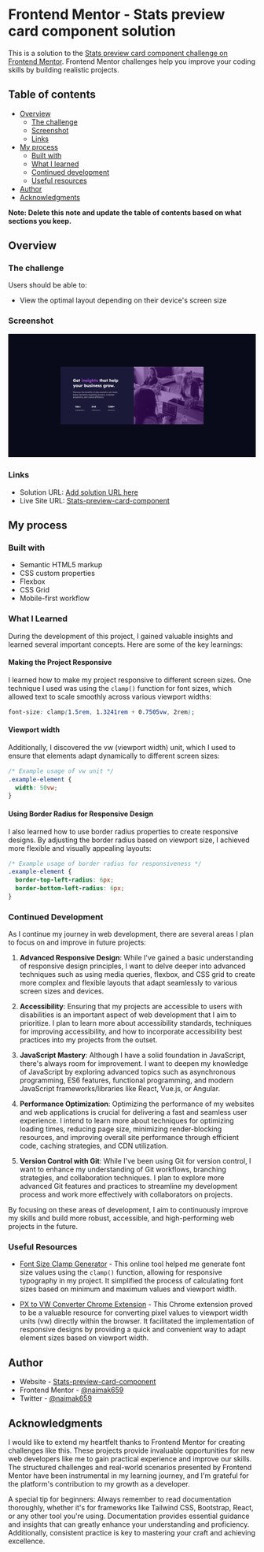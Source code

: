 # Frontend Mentor - Stats preview card component solution

This is a solution to the [Stats preview card component challenge on Frontend Mentor](https://www.frontendmentor.io/challenges/stats-preview-card-component-8JqbgoU62). Frontend Mentor challenges help you improve your coding skills by building realistic projects. 

## Table of contents

- [Overview](#overview)
  - [The challenge](#the-challenge)
  - [Screenshot](#screenshot)
  - [Links](#links)
- [My process](#my-process)
  - [Built with](#built-with)
  - [What I learned](#what-i-learned)
  - [Continued development](#continued-development)
  - [Useful resources](#useful-resources)
- [Author](#author)
- [Acknowledgments](#acknowledgments)

**Note: Delete this note and update the table of contents based on what sections you keep.**

## Overview

### The challenge

Users should be able to:

- View the optimal layout depending on their device's screen size

### Screenshot

![](./design/desktop-preview.png)
<!-- ![](./design/mobile-preview.png) -->


### Links

- Solution URL: [Add solution URL here](https://your-solution-url.com)
- Live Site URL: [Stats-preview-card-component](https://naimak659.github.io/Stats-preview-card-component/)

## My process

### Built with

- Semantic HTML5 markup
- CSS custom properties
- Flexbox
- CSS Grid
- Mobile-first workflow


### What I Learned

During the development of this project, I gained valuable insights and learned several important concepts. Here are some of the key learnings:

#### Making the Project Responsive

I learned how to make my project responsive to different screen sizes. One technique I used was using the `clamp()` function for font sizes, which allowed text to scale smoothly across various viewport widths:

```css
font-size: clamp(1.5rem, 1.3241rem + 0.7505vw, 2rem);
```

#### Viewport width

Additionally, I discovered the vw (viewport width) unit, which I used to ensure that elements adapt dynamically to different screen sizes:

```css
/* Example usage of vw unit */
.example-element {
  width: 50vw;
}
```

#### Using Border Radius for Responsive Design

I also learned how to use border radius properties to create responsive designs. By adjusting the border radius based on viewport size, I achieved more flexible and visually appealing layouts:


```css
/* Example usage of border radius for responsiveness */
.example-element {
  border-top-left-radius: 6px;
  border-bottom-left-radius: 6px;
}
```


### Continued Development

As I continue my journey in web development, there are several areas I plan to focus on and improve in future projects:

1. **Advanced Responsive Design**: While I've gained a basic understanding of responsive design principles, I want to delve deeper into advanced techniques such as using media queries, flexbox, and CSS grid to create more complex and flexible layouts that adapt seamlessly to various screen sizes and devices.

2. **Accessibility**: Ensuring that my projects are accessible to users with disabilities is an important aspect of web development that I aim to prioritize. I plan to learn more about accessibility standards, techniques for improving accessibility, and how to incorporate accessibility best practices into my projects from the outset.

3. **JavaScript Mastery**: Although I have a solid foundation in JavaScript, there's always room for improvement. I want to deepen my knowledge of JavaScript by exploring advanced topics such as asynchronous programming, ES6 features, functional programming, and modern JavaScript frameworks/libraries like React, Vue.js, or Angular.

4. **Performance Optimization**: Optimizing the performance of my websites and web applications is crucial for delivering a fast and seamless user experience. I intend to learn more about techniques for optimizing loading times, reducing page size, minimizing render-blocking resources, and improving overall site performance through efficient code, caching strategies, and CDN utilization.

5. **Version Control with Git**: While I've been using Git for version control, I want to enhance my understanding of Git workflows, branching strategies, and collaboration techniques. I plan to explore more advanced Git features and practices to streamline my development process and work more effectively with collaborators on projects.

By focusing on these areas of development, I aim to continuously improve my skills and build more robust, accessible, and high-performing web projects in the future.


### Useful Resources

- [Font Size Clamp Generator](https://clamp.font-size.app/) - This online tool helped me generate font size values using the `clamp()` function, allowing for responsive typography in my project. It simplified the process of calculating font sizes based on minimum and maximum values and viewport width.

- [PX to VW Converter Chrome Extension](https://chromewebstore.google.com/detail/px-to-vw/giddpkhnoflfjlopldfoblpjieknlnoh?hl=en-US&utm_source=ext_sidebar) - This Chrome extension proved to be a valuable resource for converting pixel values to viewport width units (vw) directly within the browser. It facilitated the implementation of responsive designs by providing a quick and convenient way to adapt element sizes based on viewport width.



## Author

- Website - [Stats-preview-card-component](https://www.your-site.com)
- Frontend Mentor - [@naimak659](https://www.frontendmentor.io/profile/yourusername)
- Twitter - [@naimak659](https://twitter.com/naimak659)


## Acknowledgments

I would like to extend my heartfelt thanks to Frontend Mentor for creating challenges like this. These projects provide invaluable opportunities for new web developers like me to gain practical experience and improve our skills. The structured challenges and real-world scenarios presented by Frontend Mentor have been instrumental in my learning journey, and I'm grateful for the platform's contribution to my growth as a developer.

A special tip for beginners: Always remember to read documentation thoroughly, whether it's for frameworks like Tailwind CSS, Bootstrap, React, or any other tool you're using. Documentation provides essential guidance and insights that can greatly enhance your understanding and proficiency. Additionally, consistent practice is key to mastering your craft and achieving excellence.




